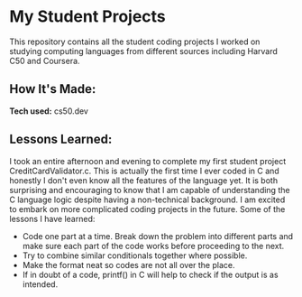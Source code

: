 # My Student Projects
This repository contains all the student coding projects I worked on studying computing languages from different sources including Harvard C50 and Coursera.

## How It's Made:

**Tech used:** cs50.dev

## Lessons Learned:

I took an entire afternoon and evening to complete my first student project CreditCardValidator.c. This is actually the first time I ever coded in C and honestly I don't even know all the features of the language yet. It is both surprising and encouraging to know that I am capable of understanding the C language logic despite having a non-technical background. I am excited to embark on more complicated coding projects in the future. Some of the lessons I have learned:

* Code one part at a time. Break down the problem into different parts and make sure each part of the code works before proceeding to the next.
* Try to combine similar conditionals together where possible.
* Make the format neat so codes are not all over the place.
* If in doubt of a code, printf() in C will help to check if the output is as intended.
